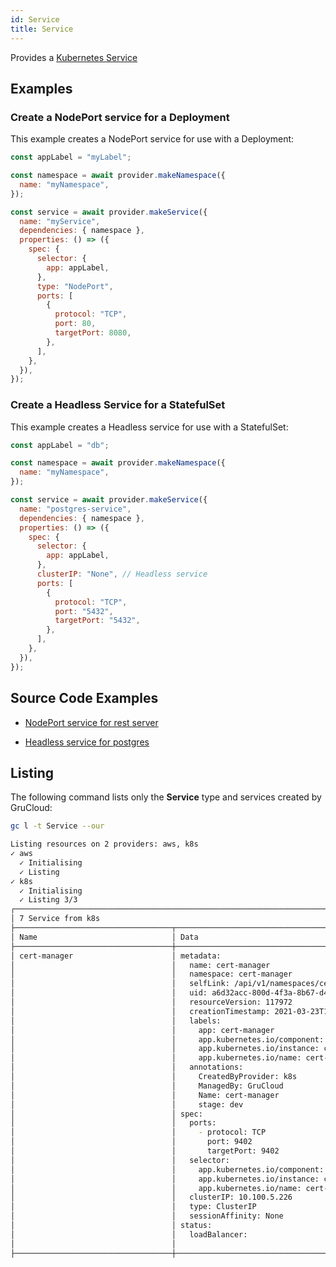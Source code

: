 ```yaml
---
id: Service
title: Service
---
```


Provides a [Kubernetes Service](https://kubernetes.io/docs/concepts/services-networking/service/)

## Examples

### Create a NodePort service for a Deployment

This example creates a NodePort service for use with a Deployment:

```js
const appLabel = "myLabel";

const namespace = await provider.makeNamespace({
  name: "myNamespace",
});

const service = await provider.makeService({
  name: "myService",
  dependencies: { namespace },
  properties: () => ({
    spec: {
      selector: {
        app: appLabel,
      },
      type: "NodePort",
      ports: [
        {
          protocol: "TCP",
          port: 80,
          targetPort: 8080,
        },
      ],
    },
  }),
});
```

### Create a Headless Service for a StatefulSet

This example creates a Headless service for use with a StatefulSet:

```js
const appLabel = "db";

const namespace = await provider.makeNamespace({
  name: "myNamespace",
});

const service = await provider.makeService({
  name: "postgres-service",
  dependencies: { namespace },
  properties: () => ({
    spec: {
      selector: {
        app: appLabel,
      },
      clusterIP: "None", // Headless service
      ports: [
        {
          protocol: "TCP",
          port: "5432",
          targetPort: "5432",
        },
      ],
    },
  }),
});
```

## Source Code Examples

- [NodePort service for rest server](https://github.com/grucloud/grucloud/blob/main/examples/k8s/starhackit/base/charts/rest-server.js#L129)

- [Headless service for postgres](https://github.com/grucloud/grucloud/blob/main/examples/k8s/starhackit/base/charts/postgres.js#L129)

## Listing

The following command lists only the **Service** type and services created by GruCloud:

```sh
gc l -t Service --our
```

```sh
Listing resources on 2 providers: aws, k8s
✓ aws
  ✓ Initialising
  ✓ Listing
✓ k8s
  ✓ Initialising
  ✓ Listing 3/3
┌───────────────────────────────────────────────────────────────────────────────────┐
│ 7 Service from k8s                                                                │
├───────────────────────────────────┬────────────────────────────────────────┬──────┤
│ Name                              │ Data                                   │ Our  │
├───────────────────────────────────┼────────────────────────────────────────┼──────┤
│ cert-manager                      │ metadata:                              │ Yes  │
│                                   │   name: cert-manager                   │      │
│                                   │   namespace: cert-manager              │      │
│                                   │   selfLink: /api/v1/namespaces/cert-m… │      │
│                                   │   uid: a6d32acc-800d-4f3a-8b67-d4e222… │      │
│                                   │   resourceVersion: 117972              │      │
│                                   │   creationTimestamp: 2021-03-23T15:36… │      │
│                                   │   labels:                              │      │
│                                   │     app: cert-manager                  │      │
│                                   │     app.kubernetes.io/component: cont… │      │
│                                   │     app.kubernetes.io/instance: cert-… │      │
│                                   │     app.kubernetes.io/name: cert-mana… │      │
│                                   │   annotations:                         │      │
│                                   │     CreatedByProvider: k8s             │      │
│                                   │     ManagedBy: GruCloud                │      │
│                                   │     Name: cert-manager                 │      │
│                                   │     stage: dev                         │      │
│                                   │ spec:                                  │      │
│                                   │   ports:                               │      │
│                                   │     - protocol: TCP                    │      │
│                                   │       port: 9402                       │      │
│                                   │       targetPort: 9402                 │      │
│                                   │   selector:                            │      │
│                                   │     app.kubernetes.io/component: cont… │      │
│                                   │     app.kubernetes.io/instance: cert-… │      │
│                                   │     app.kubernetes.io/name: cert-mana… │      │
│                                   │   clusterIP: 10.100.5.226              │      │
│                                   │   type: ClusterIP                      │      │
│                                   │   sessionAffinity: None                │      │
│                                   │ status:                                │      │
│                                   │   loadBalancer:                        │      │
│                                   │                                        │      │
├───────────────────────────────────┼────────────────────────────────────────┼──────┤
```
